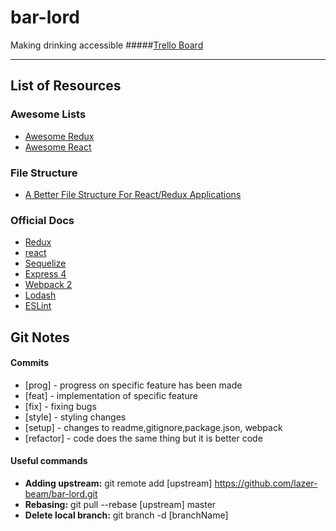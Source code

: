 # bar-lord
Making drinking accessible
#####[Trello Board](https://trello.com/b/qWNrrwoB/bar-lord)

---
## List of Resources

### Awesome Lists
* [Awesome Redux](https://github.com/xgrommx/awesome-redux)
* [Awesome React](https://github.com/enaqx/awesome-react)

### File Structure
* [A Better File Structure For React/Redux Applications](https://marmelab.com/blog/2015/12/17/react-directory-structure.html)

### Official Docs
* [Redux](http://redux.js.org/)
* [react](https://facebook.github.io/react/)
* [Sequelize](http://docs.sequelizejs.com/en/v3/)
* [Express 4](http://expressjs.com/en/4x/api.html)
* [Webpack 2](https://webpack.js.org/configuration/)
* [Lodash](https://lodash.com/docs/4.17.4)
* [ESLint](http://eslint.org/)

## Git Notes

#### Commits
  * [prog] - progress on specific feature has been made
  * [feat] - implementation of specific feature
  * [fix] - fixing bugs 
  * [style] - styling changes
  * [setup] - changes to readme,gitignore,package.json, webpack
  * [refactor] - code does the same thing but it is better code

#### Useful commands
* **Adding upstream:** git remote add [upstream] https://github.com/lazer-beam/bar-lord.git
* **Rebasing:** git pull --rebase [upstream] master
* **Delete local branch:** git branch -d [branchName]

